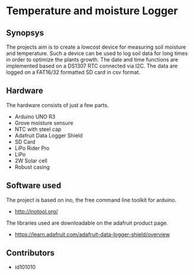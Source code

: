 Temperature and moisture Logger
===============================

## Synopsys

The projects aim is to create a lowcost device for measuring soil moisture and temperature. Such a device can be used to log soil data for long times in order to optimize the plants growth. The date and time functions are implemented based on a DS1307 RTC connected via I2C. The data are logged on a FAT16/32 formatted SD card in csv format.

## Hardware

The hardware consists of just a few parts. 

- Arduino UNO R3
- Grove moisture sensure
- NTC with steel cap 
- Adafruit Data Logger Shield
- SD Card
- LiPo Rider Pro
- LiPo
- 2W Solar cell
- Robust casing

## Software used

The project is based on ino, the free command line toolkit for arduino.

- http://inotool.org/

The libraries used are downloadable on the adafruit product page.

- https://learn.adafruit.com/adafruit-data-logger-shield/overview

## Contributors

- id101010

